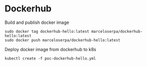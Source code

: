 # Dockerhub

Build and publish docker image
```
sudo docker tag dockerhub-hello:latest marceloserpa/dockerhub-hello:latest
sudo docker push marceloserpa/dockerhub-hello:latest
```

Deploy docker image from dockerhub to k8s

```
kubectl create -f poc-dockerhub-hello.yml
```